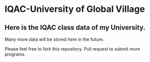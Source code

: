 # IQAC-University of Global Village
## Here is the IQAC class data of my University. 

Many more data will be stored here in the future.

Please feel free to fork this repository. Pull request to submit more programs.

